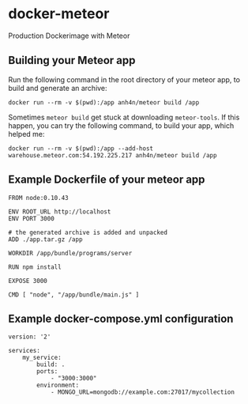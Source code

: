 # docker-meteor

Production Dockerimage with Meteor

## Building your Meteor app

Run the following command in the root directory of your meteor app, to build and generate an archive:

    docker run --rm -v $(pwd):/app anh4n/meteor build /app

Sometimes `meteor build` get stuck at downloading `meteor-tools`. If this happen, you can try the following command, to build your app, which helped me:

    docker run --rm -v $(pwd):/app --add-host warehouse.meteor.com:54.192.225.217 anh4n/meteor build /app

## Example Dockerfile of your meteor app

    FROM node:0.10.43

    ENV ROOT_URL http://localhost
    ENV PORT 3000

    # the generated archive is added and unpacked
    ADD ./app.tar.gz /app

    WORKDIR /app/bundle/programs/server

    RUN npm install

    EXPOSE 3000

    CMD [ "node", "/app/bundle/main.js" ]

## Example docker-compose.yml configuration

    version: '2'

    services:
        my_service:
            build: .
            ports:
                - "3000:3000"
            environment:
                - MONGO_URL=mongodb://example.com:27017/mycollection
            
